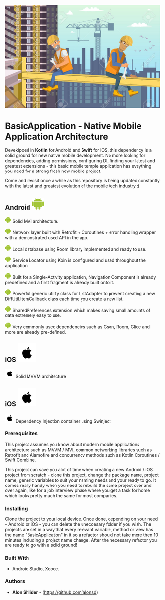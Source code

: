 <img src="https://github.com/alonsd/BasicApplication/blob/main/Basic%20Application%20Logo.jpeg" width="800"/> 

# BasicApplication - Native Mobile Application Architecture

Devekipoed in **Kotlin** for Android and **Swift** for iOS, this dependency is a solid ground for new native mobile development. No more looking for dependencies, adding permissions, configuring DI, finding your latest and greatest extensions -  this basic mobile temple application has eveything you need for a strong fresh new mobile project. 

Come and revisit once a while as this repository is being updated constantly with the latest and greatest evolution of the mobile tech industry :) 
 
 
 ## Android <img src="https://github.com/alonsd/BasicApplication/blob/main/Android%20Logo.png" width="40" height="40"/>
<img src="https://github.com/alonsd/BasicApplication/blob/main/Android%20Logo.png" width="20" height="20"/>  Solid MVI architecture.

<img src="https://github.com/alonsd/BasicApplication/blob/main/Android%20Logo.png" width="20" height="20"/>  Network layer built with Retrofit + Coroutines + error handling wrapper with a demonstrated used API in the app.

<img src="https://github.com/alonsd/BasicApplication/blob/main/Android%20Logo.png" width="20" height="20"/>  Local database using Room library implemented and ready to use.

<img src="https://github.com/alonsd/BasicApplication/blob/main/Android%20Logo.png" width="20" height="20"/>  Service Locator using Koin is configured and used throughout the application.

<img src="https://github.com/alonsd/BasicApplication/blob/main/Android%20Logo.png" width="20" height="20"/>  Built for a Single-Activity application, Navigation Component is already predefined and a first fragment is already built onto it.

<img src="https://github.com/alonsd/BasicApplication/blob/main/Android%20Logo.png" width="20" height="20"/>  Powerful generic utility class for ListAdapter to prevent creating a new DiffUtil.ItemCallback class each time you create a new list.

<img src="https://github.com/alonsd/BasicApplication/blob/main/Android%20Logo.png" width="20" height="20"/>  SharedPreferences extension which makes saving small amounts of data extremely easy to use. 

<img src="https://github.com/alonsd/BasicApplication/blob/main/Android%20Logo.png" width="20" height="20"/>  Very commonly used dependencies such as Gson, Room, Glide and more are already pre-defined.


## iOS <img src="https://github.com/alonsd/BasicApplication/blob/main/Apple%20Logo.png" width="60" height="60"/>
<img src="https://github.com/alonsd/BasicApplication/blob/main/Apple%20Logo.png" width="30" height="30"/>   Solid MVVM architecture 

## iOS <img src="https://github.com/alonsd/BasicApplication/blob/main/Apple%20Logo.png" width="60" height="60"/>
<img src="https://github.com/alonsd/BasicApplication/blob/main/Apple%20Logo.png" width="30" height="30"/>   Dependency Injection container using Swinject 

### Prerequisites
This project assumes you know about modern mobile applications architecture such as MVVM / MVI, common networking libraries such as Retrofit and Alamofire and concurrency methods such as Kotlin Coroutines / Swift Combine.

This project can save you alot of time when creating a new Android / iOS project from scratch - clone this project, change the package name, project name, generic variables to suit your naming needs and your ready to go. It comes really handy when you need to rebuild the same project over and over again, like for a job interview phase where you get a task for home which looks pretty much the same for most companies. 

### Installing

Clone the project to your local device. Once done, depending on your need - Android or iOS - you can delete the uneccesary folder if you wish.
The projects are set in a way that every relevant variable, method or view has the name "BasicApplication" in it so a refactor should not take more then 10 minutes including a project name change. After the necessary refactor you are ready to go with a solid ground!

### Built With

- Android Studio, Xcode. 

### Authors

* **Alon Shlider** - (https://github.com/alonsd)

